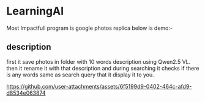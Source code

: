 # LearningAI

Most Impactfull program is google photos replica below is demo:-
## description
first it save photos in folder with 10 words description using Qwen2.5 VL.
then it rename it with that description and during searching it checks if there is any words same as search query that it display it to you.  



https://github.com/user-attachments/assets/6f5199d9-0402-464c-afd9-d8534e063874




